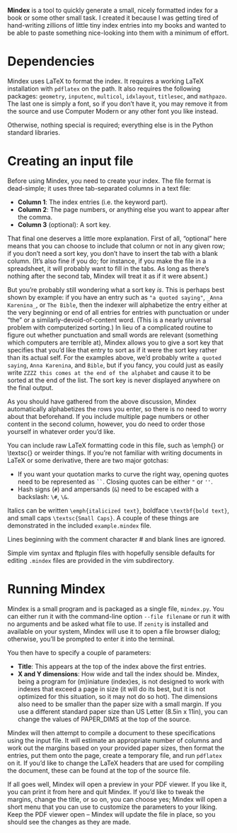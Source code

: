 **Mindex** is a tool to quickly generate a small, nicely formatted index for a book or some other small task. I created it because I was getting tired of hand-writing zillions of little tiny index entries into my books and wanted to be able to paste something nice-looking into them with a minimum of effort.

Dependencies
============

Mindex uses LaTeX to format the index. It requires a working LaTeX installation with `pdflatex` on the path. It also requires the following packages: `geometry`, `inputenc`, `multicol`, `idxlayout`, `titlesec`, and `mathpazo`. The last one is simply a font, so if you don’t have it, you may remove it from the source and use Computer Modern or any other font you like instead.

Otherwise, nothing special is required; everything else is in the Python standard libraries.

Creating an input file
======================

Before using Mindex, you need to create your index. The file format is dead-simple; it uses three tab-separated columns in a text file:

* **Column 1**: The index entries (i.e. the keyword part).
* **Column 2**: The page numbers, or anything else you want to appear after the comma.
* **Column 3** (optional): A sort key.

That final one deserves a little more explanation. First of all, “optional” here means that you can choose to include that column or not in any given row; if you don’t need a sort key, you don’t have to insert the tab with a blank column. (It’s also fine if you do; for instance, if you make the file in a spreadsheet, it will probably want to fill in the tabs. As long as there’s nothing after the second tab, Mindex will treat it as if it were absent.)

But you’re probably still wondering what a sort key *is*. This is perhaps best shown by example: if you have an entry such as `"a quoted saying"`, `_Anna Karenina_`, or `The Bible`, then the indexer will alphabetize the entry either at the very beginning or end of all entries for entries with punctuation or under “the” or a similarly-devoid-of-content word. (This is a nearly universal problem with computerized sorting.) In lieu of a complicated routine to figure out whether punctuation and small words are relevant (something which computers are terrible at), Mindex allows you to give a sort key that specifies that you’d like that entry to sort as if it were the sort key rather than its actual self. For the examples above, we’d probably write `a quoted saying`, `Anna Karenina`, and `Bible`, but if you fancy, you could just as easily write `ZZZZ this comes at the end of the alphabet` and cause it to be sorted at the end of the list. The sort key is never displayed anywhere on the final output.

As you should have gathered from the above discussion, Mindex automatically alphabetizes the rows you enter, so there is no need to worry about that beforehand. If you include multiple page numbers or other content in the second column, however, you do need to order those yourself in whatever order you’d like.

You can include raw LaTeX formatting code in this file, such as \emph{} or \textsc{} or weirder things. If you’re not familiar with writing documents in LaTeX or some derivative, there are two major gotchas:

* If you want your quotation marks to curve the right way, opening quotes need to be represented as ``` `` ```. Closing quotes can be either `"` or `''`.
* Hash signs (`#`) and ampersands (`&`) need to be escaped with a backslash: `\#`, `\&`.

Italics can be written `\emph{italicized text}`, boldface `\textbf{bold text}`, and small caps `\textsc{Small Caps}`. A couple of these things are demonstrated in the included `example.mindex` file.

Lines beginning with the comment character # and blank lines are ignored.

Simple vim syntax and ftplugin files with hopefully sensible defaults for editing `.mindex` files are provided in the vim subdirectory.

Running Mindex
==============

Mindex is a small program and is packaged as a single file, `mindex.py`. You can either run it with the command-line option `--file filename` or run it with no arguments and be asked what file to use. If `zenity` is installed and available on your system, Mindex will use it to open a file browser dialog; otherwise, you’ll be prompted to enter it into the terminal.

You then have to specify a couple of parameters:

* **Title**: This appears at the top of the index above the first entries.
* **X and Y dimensions**: How wide and tall the index should be. Mindex, being a program for (m)iniature (index)es, is not designed to work with indexes that exceed a page in size (it will do its best, but it is not optimized for this situation, so it may not do so hot). The dimensions also need to be smaller than the paper size with a small margin. If you use a different standard paper size than US Letter (8.5in x 11in), you can change the values of PAPER_DIMS at the top of the source.

Mindex will then attempt to compile a document to these specifications using the input file. It will estimate an appropriate number of columns and work out the margins based on your provided paper sizes, then format the entries, put them onto the page, create a temporary file, and run `pdflatex` on it. If you’d like to change the LaTeX headers that are used for compiling the document, these can be found at the top of the source file.

If all goes well, Mindex will open a preview in your PDF viewer. If you like it, you can print it from here and quit Mindex. If you’d like to tweak the margins, change the title, or so on, you can choose yes; Mindex will open a short menu that you can use to customize the parameters to your liking. Keep the PDF viewer open – Mindex will update the file in place, so you should see the changes as they are made.
